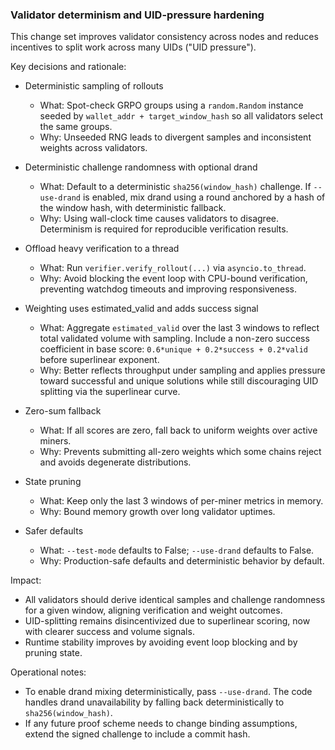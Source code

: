 ### Validator determinism and UID-pressure hardening

This change set improves validator consistency across nodes and reduces incentives to split work across many UIDs ("UID pressure").

Key decisions and rationale:

- Deterministic sampling of rollouts
  - What: Spot-check GRPO groups using a `random.Random` instance seeded by `wallet_addr + target_window_hash` so all validators select the same groups.
  - Why: Unseeded RNG leads to divergent samples and inconsistent weights across validators.

- Deterministic challenge randomness with optional drand
  - What: Default to a deterministic `sha256(window_hash)` challenge. If `--use-drand` is enabled, mix drand using a round anchored by a hash of the window hash, with deterministic fallback.
  - Why: Using wall-clock time causes validators to disagree. Determinism is required for reproducible verification results.

- Offload heavy verification to a thread
  - What: Run `verifier.verify_rollout(...)` via `asyncio.to_thread`.
  - Why: Avoid blocking the event loop with CPU-bound verification, preventing watchdog timeouts and improving responsiveness.

- Weighting uses estimated_valid and adds success signal
  - What: Aggregate `estimated_valid` over the last 3 windows to reflect total validated volume with sampling. Include a non-zero success coefficient in base score: `0.6*unique + 0.2*success + 0.2*valid` before superlinear exponent.
  - Why: Better reflects throughput under sampling and applies pressure toward successful and unique solutions while still discouraging UID splitting via the superlinear curve.

- Zero-sum fallback
  - What: If all scores are zero, fall back to uniform weights over active miners.
  - Why: Prevents submitting all-zero weights which some chains reject and avoids degenerate distributions.

- State pruning
  - What: Keep only the last 3 windows of per-miner metrics in memory.
  - Why: Bound memory growth over long validator uptimes.

- Safer defaults
  - What: `--test-mode` defaults to False; `--use-drand` defaults to False.
  - Why: Production-safe defaults and deterministic behavior by default.

Impact:

- All validators should derive identical samples and challenge randomness for a given window, aligning verification and weight outcomes.
- UID-splitting remains disincentivized due to superlinear scoring, now with clearer success and volume signals.
- Runtime stability improves by avoiding event loop blocking and by pruning state.

Operational notes:

- To enable drand mixing deterministically, pass `--use-drand`. The code handles drand unavailability by falling back deterministically to `sha256(window_hash)`.
- If any future proof scheme needs to change binding assumptions, extend the signed challenge to include a commit hash.


